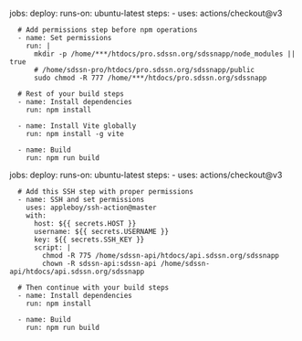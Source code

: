 jobs:
  deploy:
    runs-on: ubuntu-latest
    steps:
      - uses: actions/checkout@v3
      
      # Add permissions step before npm operations
      - name: Set permissions
        run: |
          mkdir -p /home/***/htdocs/pro.sdssn.org/sdssnapp/node_modules || true
          # /home/sdssn-pro/htdocs/pro.sdssn.org/sdssnapp/public
          sudo chmod -R 777 /home/***/htdocs/pro.sdssn.org/sdssnapp
        
      # Rest of your build steps
      - name: Install dependencies
        run: npm install
        
      - name: Install Vite globally
        run: npm install -g vite
        
      - name: Build
        run: npm run build






jobs:
  deploy:
    runs-on: ubuntu-latest
    steps:
      - uses: actions/checkout@v3
      
      # Add this SSH step with proper permissions
      - name: SSH and set permissions
        uses: appleboy/ssh-action@master
        with:
          host: ${{ secrets.HOST }}
          username: ${{ secrets.USERNAME }}
          key: ${{ secrets.SSH_KEY }}
          script: |
            chmod -R 775 /home/sdssn-api/htdocs/api.sdssn.org/sdssnapp
            chown -R sdssn-api:sdssn-api /home/sdssn-api/htdocs/api.sdssn.org/sdssnapp
      
      # Then continue with your build steps
      - name: Install dependencies
        run: npm install
        
      - name: Build
        run: npm run build        